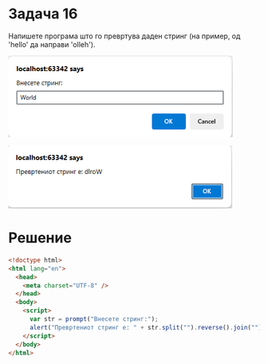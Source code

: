 # Задача 16

Напишете програма што го превртува даден стринг (на пример, од 'hello' да направи 'olleh').

![image](img/img.png)

![image](img/img_1.png)

# Решение

```html
<!doctype html>
<html lang="en">
  <head>
    <meta charset="UTF-8" />
  </head>
  <body>
    <script>
      var str = prompt("Внесете стринг:");
      alert("Превртениот стринг е: " + str.split("").reverse().join(""));
    </script>
  </body>
</html>
```
